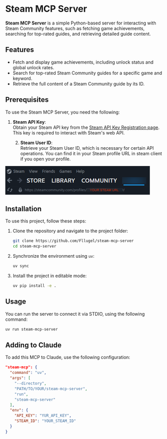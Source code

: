 # Steam MCP Server

**Steam MCP Server** is a simple Python-based server for interacting with Steam Community features, such as fetching game achievements, searching for top-rated guides, and retrieving detailed guide content.

## Features

- Fetch and display game achievements, including unlock status and global unlock rates.
- Search for top-rated Steam Community guides for a specific game and keyword.
- Retrieve the full content of a Steam Community guide by its ID.

## Prerequisites

To use the Steam MCP Server, you need the following:

1. **Steam API Key**:  
   Obtain your Steam API key from the [Steam API Key Registration page](https://steamcommunity.com/dev/apikey).  
   This key is required to interact with Steam's web API.

   2. **Steam User ID**:  
   Retrieve your Steam User ID, which is necessary for certain API operations. 
   You can find it in your Steam profile URL in steam client if you open your profile.
   
![Where to find your Steam profile URL](assets/steam-profile-url.png)

## Installation

To use this project, follow these steps:

1. Clone the repository and navigate to the project folder:
   ```bash
   git clone https://github.com/Fllugel/steam-mcp-server
   cd steam-mcp-server
   ```

2. Synchronize the environment using `uv`:
   ```bash
   uv sync
   ```

3. Install the project in editable mode:
   ```bash
   uv pip install -e .
   ```

## Usage

You can run the server to connect it via STDIO, using the following command:
```bash
uv run steam-mcp-server
```

## Adding to Claude

To add this MCP to Claude, use the following configuration:

```json
"steam-mcp": {
  "command": "uv",
  "args": [
    "--directory",
    "PATH/TO/YOUR/steam-mcp-server",
    "run",
    "steam-mcp-server"
  ],
  "env": {
    "API_KEY": "YUR_API_KEY",
    "STEAM_ID": "YOUR_STEAM_ID"
  }
}
```

